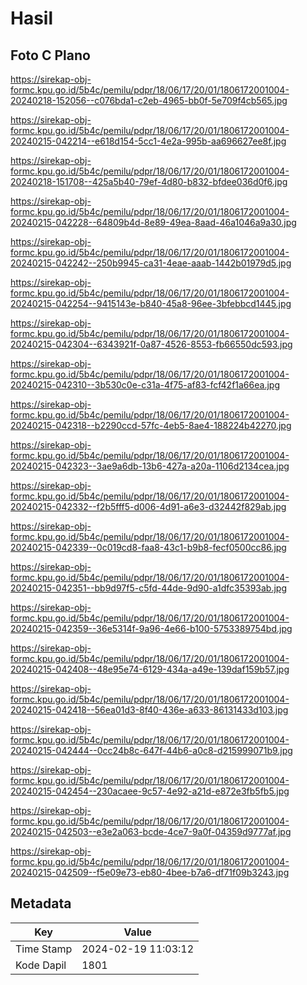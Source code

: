 # Hasil

## Foto C Plano

https://sirekap-obj-formc.kpu.go.id/5b4c/pemilu/pdpr/18/06/17/20/01/1806172001004-20240218-152056--c076bda1-c2eb-4965-bb0f-5e709f4cb565.jpg

https://sirekap-obj-formc.kpu.go.id/5b4c/pemilu/pdpr/18/06/17/20/01/1806172001004-20240215-042214--e618d154-5cc1-4e2a-995b-aa696627ee8f.jpg

https://sirekap-obj-formc.kpu.go.id/5b4c/pemilu/pdpr/18/06/17/20/01/1806172001004-20240218-151708--425a5b40-79ef-4d80-b832-bfdee036d0f6.jpg

https://sirekap-obj-formc.kpu.go.id/5b4c/pemilu/pdpr/18/06/17/20/01/1806172001004-20240215-042228--64809b4d-8e89-49ea-8aad-46a1046a9a30.jpg

https://sirekap-obj-formc.kpu.go.id/5b4c/pemilu/pdpr/18/06/17/20/01/1806172001004-20240215-042242--250b9945-ca31-4eae-aaab-1442b01979d5.jpg

https://sirekap-obj-formc.kpu.go.id/5b4c/pemilu/pdpr/18/06/17/20/01/1806172001004-20240215-042254--9415143e-b840-45a8-96ee-3bfebbcd1445.jpg

https://sirekap-obj-formc.kpu.go.id/5b4c/pemilu/pdpr/18/06/17/20/01/1806172001004-20240215-042304--6343921f-0a87-4526-8553-fb66550dc593.jpg

https://sirekap-obj-formc.kpu.go.id/5b4c/pemilu/pdpr/18/06/17/20/01/1806172001004-20240215-042310--3b530c0e-c31a-4f75-af83-fcf42f1a66ea.jpg

https://sirekap-obj-formc.kpu.go.id/5b4c/pemilu/pdpr/18/06/17/20/01/1806172001004-20240215-042318--b2290ccd-57fc-4eb5-8ae4-188224b42270.jpg

https://sirekap-obj-formc.kpu.go.id/5b4c/pemilu/pdpr/18/06/17/20/01/1806172001004-20240215-042323--3ae9a6db-13b6-427a-a20a-1106d2134cea.jpg

https://sirekap-obj-formc.kpu.go.id/5b4c/pemilu/pdpr/18/06/17/20/01/1806172001004-20240215-042332--f2b5fff5-d006-4d91-a6e3-d32442f829ab.jpg

https://sirekap-obj-formc.kpu.go.id/5b4c/pemilu/pdpr/18/06/17/20/01/1806172001004-20240215-042339--0c019cd8-faa8-43c1-b9b8-fecf0500cc86.jpg

https://sirekap-obj-formc.kpu.go.id/5b4c/pemilu/pdpr/18/06/17/20/01/1806172001004-20240215-042351--bb9d97f5-c5fd-44de-9d90-a1dfc35393ab.jpg

https://sirekap-obj-formc.kpu.go.id/5b4c/pemilu/pdpr/18/06/17/20/01/1806172001004-20240215-042359--36e5314f-9a96-4e66-b100-5753389754bd.jpg

https://sirekap-obj-formc.kpu.go.id/5b4c/pemilu/pdpr/18/06/17/20/01/1806172001004-20240215-042408--48e95e74-6129-434a-a49e-139daf159b57.jpg

https://sirekap-obj-formc.kpu.go.id/5b4c/pemilu/pdpr/18/06/17/20/01/1806172001004-20240215-042418--56ea01d3-8f40-436e-a633-86131433d103.jpg

https://sirekap-obj-formc.kpu.go.id/5b4c/pemilu/pdpr/18/06/17/20/01/1806172001004-20240215-042444--0cc24b8c-647f-44b6-a0c8-d215999071b9.jpg

https://sirekap-obj-formc.kpu.go.id/5b4c/pemilu/pdpr/18/06/17/20/01/1806172001004-20240215-042454--230acaee-9c57-4e92-a21d-e872e3fb5fb5.jpg

https://sirekap-obj-formc.kpu.go.id/5b4c/pemilu/pdpr/18/06/17/20/01/1806172001004-20240215-042503--e3e2a063-bcde-4ce7-9a0f-04359d9777af.jpg

https://sirekap-obj-formc.kpu.go.id/5b4c/pemilu/pdpr/18/06/17/20/01/1806172001004-20240215-042509--f5e09e73-eb80-4bee-b7a6-df71f09b3243.jpg


## Metadata

| Key        | Value               |
| ---------- | ------------------- |
| Time Stamp | 2024-02-19 11:03:12 |
| Kode Dapil | 1801                |



